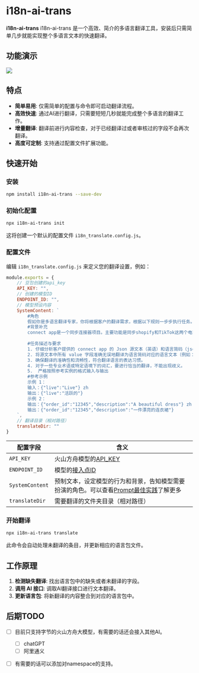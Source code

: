 # i18n-ai-trans

**i18n-ai-trans** i18n-ai-trans 是一个高效、简介的多语言翻译工具，安装后只需简单几步就能实现整个多语言文本的快速翻译。

## 功能演示
![](https://media.giphy.com/media/7HhZwOLJAZ14kn7wlT/giphy.gif)

## 特点

- **简单易用**: 仅需简单的配置与命令即可启动翻译流程。
- **高效快速**: 通过AI进行翻译，只需要短短几秒就能完成整个多语言的翻译工作。
- **增量翻译**: 翻译前进行内容检查，对于已经翻译过或者审核过的字段不会再次翻译。
- **高度可定制**: 支持通过配置文件扩展功能。



## 快速开始

### 安装

```sh
npm install i18n-ai-trans --save-dev
```

### 初始化配置

```sh
npx i18n-ai-trans init
```

这将创建一个默认的配置文件 `i18n_translate.config.js`。


### 配置文件

编辑 `i18n_translate.config.js` 来定义您的翻译设置，例如：

```javascript
module.exports = {
    // 豆包创建的api_key
    API_KEY: "",
    // 创建的模型ID
    ENDPOINT_ID: "",
    // 模型预设内容
    SystemContent: `
        #角色
        假如你是多语言翻译专家，你将根据客户的翻译需求，根据以下规则一步步执行任务。    
        #背景补充    
        connect app是一个同步连接器项目。主要功能是同步shopify和TikTok这两个电商平台的产品和订单
        
        #任务描述与要求    
        1. 仔细分析客户提供的 connect app 的 Json 源文本（英语）和语言简码（json原文本和语言简码用空格隔开）。   
        2. 将源文本中所有 value 字段准确无误地翻译为语言简码对应的语言文本（例如：zh简码翻译为中文）。        
        3. 确保翻译的准确性和流畅性，符合翻译语言的表达习惯。    
        4. 对于一些专业术语或特定语境下的词汇，要进行恰当的翻译，不能出现歧义。   
        5.  严格按照参考实例的格式输入与输出
        #参考示例    
        示例 1：    
        输入：{"live":"Live"} zh
        输出：{"live":"活跃的"}    
        示例 2：    
        输出：{"order_id":"12345","description":"A beautiful dress"} zh
        输出：{"order_id":"12345","description":"一件漂亮的连衣裙"}
    `,
    // 翻译目录（相对路径）
    translateDir: ""
}
```
| 配置字段        | 含义                                                                                                                                    |
| --------------- | --------------------------------------------------------------------------------------------------------------------------------------- |
| `API_KEY`       | 火山方舟模型的[API_KEY](https://console.volcengine.com/ark/region:ark+cn-beijing/apiKey?apikey=%7B%7D)                                  |
| `ENDPOINT_ID`   | 模型的[接入点ID](https://console.volcengine.com/ark/region:ark+cn-beijing/endpoint?config=%7B%7D)                                       |
| `SystemContent` | 预制文本，设定模型的行为和背景，告知模型需要扮演的角色。可以查看[Prompt最佳实践](https://www.volcengine.com/docs/82379/1221660)了解更多 |
| `translateDir`  | 需要翻译的文件夹目录（相对路径）                                                                                                        |


### 开始翻译

```sh
npx i18n-ai-trans translate
```

此命令会自动处理未翻译的条目，并更新相应的语言包文件。

## 工作原理

1. **检测缺失翻译**: 找出语言包中的缺失或者未翻译的字段。
2. **调用 AI 接口**: 调取AI翻译接口进行文本翻译。
3. **更新语言包**: 将新翻译的内容整合到对应的语言包中。

## 后期TODO
- [ ] 目前只支持字节的火山方舟大模型，有需要的话还会接入其他AI。
  - [ ] chatGPT
  - [ ] 阿里通义
- [ ] 有需要的话可以添加对namespace的支持。


